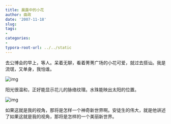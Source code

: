```yaml
---
title: 晨露中的小花
author: 曲政
date: '2007-11-18'
slug: 
tags:
- 
categories:
- 
typora-root-url: ../../static
---
```


去公博会的早上，等人。呆着无聊，看着菁菁广场的小花可爱，就过去搭讪。我是流氓，又单身，我怕谁。

![img](/images/2007-11-18-%E6%99%A8%E9%9C%B2%E4%B8%AD%E7%9A%84%E5%B0%8F%E8%8A%B1/rurl2=0f9deb6b6c5f7c3d314acbe8c8eb0dd97d36766a65445780d77dffe85c9d49db0e98663927c58eaff55c37631cddbed6823d0ed40b65a93d91ba007d22cd78e6fde5804f6e6be02970d863708e395afd3684e8f5.jpeg)

阳光很温和，正好能显示花儿的脉络纹理。水珠能映出太阳的位置。

![img](/images/2007-11-18-%E6%99%A8%E9%9C%B2%E4%B8%AD%E7%9A%84%E5%B0%8F%E8%8A%B1/rurl2=91aa18e4204d062c7de93fae8cebf98e752e5abb1e757881291ef60fb5613ae59c421caedd753a79688332bff794073fed7be4c0c6d303714f1cebb945d80fb33e0f062e22c0dd8deed72112177ca69409e5e2d7.jpeg)

如果这就是我的视角，那将是怎样一个神奇新世界啊。安徒生的伟大，就是他讲述了如果这就是我的视角，那将是怎样的一个美丽新世界。
